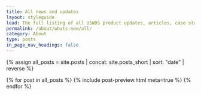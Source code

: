 ```yaml
---
title: All news and updates
layout: styleguide
lead: The full listing of all USWDS product updates, articles, case studies and more.
permalink: /about/whats-new/all/
category: About
type: posts
in_page_nav_headings: false
---
```


{% assign all_posts = site.posts | concat: site.posts_short | sort: "date" | reverse %}

<div class="margin-top-6">
  {% for post in all_posts %}
    {% include post-preview.html meta=true %}
  {% endfor %}
</div>
